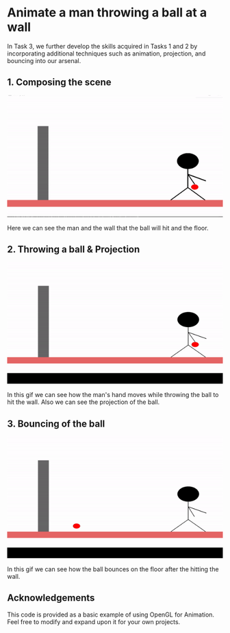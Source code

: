 # Animate a man throwing a ball at a wall

In Task 3, we further develop the skills acquired in Tasks 1 and 2 by incorporating additional techniques such as animation, projection, and bouncing into our arsenal.

## 1. Composing the scene
![GIF Demo](img/scene.gif)

Here we can see the man and the wall that the ball will hit and the floor.

## 2. Throwing a ball & Projection
![GIF Demo](img/projection.gif)

In this gif we can see how the man's hand moves while throwing the ball to hit the wall. Also we can see the projection of the ball.


## 3. Bouncing of the ball
![GIF Demo](img/bouncing.gif)

In this gif we can see how the ball bounces on the floor after the hitting the wall.

## Acknowledgements
This code is provided as a basic example of using OpenGL for Animation. Feel free to modify and expand upon it for your own projects.